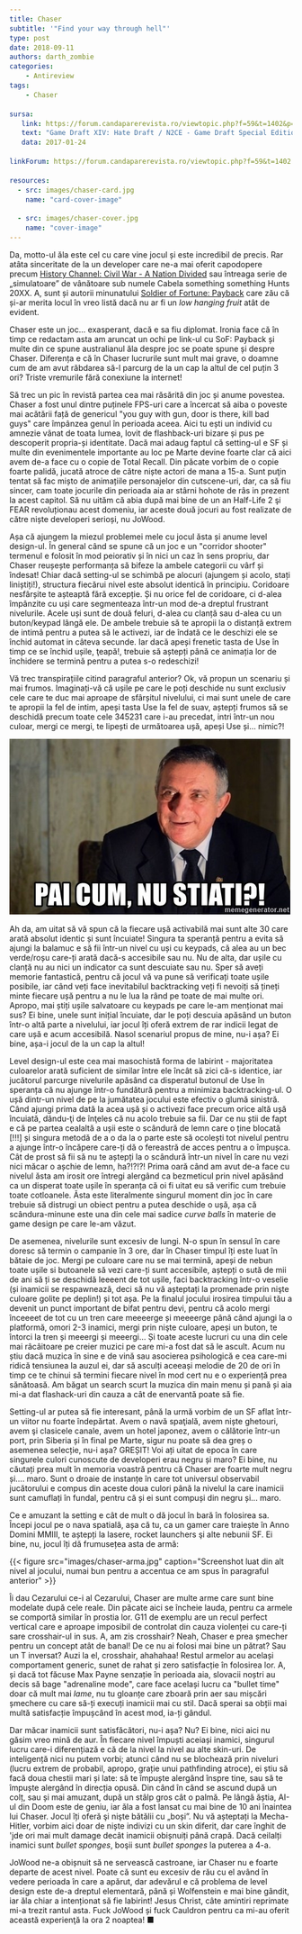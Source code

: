 ```yaml
---
title: Chaser
subtitle: '"Find your way through hell"'
type: post
date: 2018-09-11
authors: darth_zombie
categories:
    - Antireview
tags:
    - Chaser

sursa:
   link: https://forum.candaparerevista.ro/viewtopic.php?f=59&t=1402&p=60716#p60716
   text: "Game Draft XIV: Hate Draft / N2CE - Game Draft Special Edition"
   data: 2017-01-24
 
linkForum: https://forum.candaparerevista.ro/viewtopic.php?f=59&t=1402

resources:
  - src: images/chaser-card.jpg
    name: "card-cover-image"

  - src: images/chaser-cover.jpg
    name: "cover-image"
---
```

Da, motto-ul ăla este cel cu care vine jocul și este incredibil de precis. Rar atâta sinceritate de la un developer care ne-a mai oferit capodopere precum [History Channel: Civil War - A Nation Divided](https://www.youtube.com/watch?v=xWYdJQGiDFQ) sau întreaga serie de „simulatoare” de vânătoare sub numele Cabela something something Hunts 20XX. A, sunt și autorii minunatului [Soldier of Fortune: Payback](https://www.youtube.com/watch?v=JJ5hDW6RsPc) care zău că și-ar merita locul în vreo listă dacă nu ar fi un _low hanging fruit_ atât de evident.

Chaser este un joc... exasperant, dacă e sa fiu diplomat. Ironia face că în timp ce redactam asta am aruncat un ochi pe link-ul cu SoF: Payback și multe din ce spune australianul ăla despre joc se poate spune și despre Chaser. Diferența e că în Chaser lucrurile sunt mult mai grave, o doamne cum de am avut răbdarea să-l parcurg de la un cap la altul de cel puțin 3 ori? Triste vremurile fără conexiune la internet!

Să trec un pic în revistă partea cea mai răsărită din joc și anume povestea. Chaser a fost unul dintre puținele FPS-uri care a încercat să aiba o poveste mai acătării față de genericul "you guy with gun, door is there, kill bad guys" care împânzea genul în perioada aceea. Aici tu ești un individ cu amnezie vânat de toata lumea, lovit de flashback-uri bizare și pus pe descoperit propria-și identitate. Dacă mai adaug faptul că setting-ul e SF și multe din evenimentele importante au loc pe Marte devine foarte clar că aici avem de-a face cu o copie de Total Recall. Din păcate vorbim de o copie foarte palidă, jucată atroce de către niște actori de mana a 15-a. Sunt puţin tentat să fac mișto de animațiile personajelor din cutscene-uri, dar, ca să fiu sincer, cam toate jocurile din perioada aia ar stârni hohote de râs in prezent la acest capitol. Să nu uităm că abia după mai bine de un an Half-Life 2 şi FEAR revoluționau acest domeniu, iar aceste două jocuri au fost realizate de către niște developeri serioși, nu JoWood.

Așa că ajungem la miezul problemei mele cu jocul ăsta și anume level design-ul. În general când se spune că un joc e un "corridor shooter" termenul e folosit în mod peiorativ și în nici un caz în sens propriu, dar Chaser reușește performanța să bifeze la ambele categorii cu vârf și îndesat! Chiar dacă setting-ul se schimbă pe alocuri (ajungem și acolo, stați liniștiți!), structura fiecărui nivel este absolut identică în principiu. Coridoare nesfârșite te așteaptă fără excepție. Și nu orice fel de coridoare, ci d-alea împânzite cu uși care segmenteaza într-un mod de-a dreptul frustrant nivelurile. Acele uși sunt de două feluri, d-alea cu clanță sau d-alea cu un buton/keypad lângă ele. De ambele trebuie să te apropii la o distanță extrem de intimă pentru a putea să le activezi, iar de îndată ce le deschizi ele se închid automat in câteva secunde. Iar dacă apeși frenetic tasta de Use în timp ce se închid ușile, ţeapă!, trebuie să aștepți până ce animația lor de închidere se termină pentru a putea s-o redeschizi!

Vă trec transpirațiile citind paragraful anterior? Ok, vă propun un scenariu și mai frumos. Imaginați-vă că ușile pe care le poți deschide nu sunt exclusiv cele care te duc mai aproape de sfârșitul nivelului, ci mai sunt unele de care te apropii la fel de intim, apeși tasta Use la fel de suav, aștepți frumos să se deschidă precum toate cele 345231 care i-au precedat, intri într-un nou culoar, mergi ce mergi, te lipești de următoarea ușă, apeși Use și... nimic?!

![](images/chaser-mema.jpg)

Ah da, am uitat să vă spun că la fiecare ușă activabilă mai sunt alte 30 care arată absolut identic și sunt încuiate! Singura ta speranță pentru a evita să ajungi la balamuc e să fii într-un nivel cu uși cu keypads, că alea au un bec verde/roșu care-ți arată dacă-s accesibile sau nu. Nu de alta, dar ușile cu clanță nu au nici un indicator ca sunt descuiate sau nu. Sper să aveți memorie fantastică, pentru că jocul vă va pune să verificați toate ușile posibile, iar când veți face inevitabilul backtracking veți fi nevoiți să țineți minte fiecare ușă pentru a nu le lua la rând pe toate de mai multe ori. Apropo, mai știți ușile salvatoare cu keypads pe care le-am menționat mai sus? Ei bine, unele sunt inițial încuiate, dar le poți descuia apăsând un buton într-o altă parte a nivelului, iar jocul îți oferă extrem de rar indicii legat de care ușă e acum accesibilă. Nasol scenariul propus de mine, nu-i așa? Ei bine, așa-i jocul de la un cap la altul!

Level design-ul este cea mai masochistă forma de labirint - majoritatea culoarelor arată suficient de similar între ele încât să zici că-s identice, iar jucătorul parcurge nivelurile apăsând ca disperatul butonul de Use în speranța că nu ajunge într-o fundătură pentru a minimiza backtracking-ul. O ușă dintr-un nivel de pe la jumătatea jocului este efectiv o glumă sinistră. Când ajungi prima dată la acea ușă și o activezi face precum orice altă ușă încuiată, dându-ţi de înţeles că nu acolo trebuie sa fii. Dar ce nu știi de fapt e că pe partea cealaltă a ușii este o scândură de lemn care o ține blocată [!!!] și singura metodă de a o da la o parte este să ocolești tot nivelul pentru a ajunge într-o încăpere care-ți dă o fereastră de acces pentru a o împușca. Cât de prost să fii să nu te aștepți la o scândură într-un nivel în care nu vezi nici măcar o așchie de lemn, ha?!?!?! Prima oară când am avut de-a face cu nivelul ăsta am irosit ore întregi alergând ca bezmeticul prin nivel apăsând ca un disperat toate ușile în speranța că oi fi uitat eu să verific cum trebuie toate cotloanele. Ăsta este literalmente singurul moment din joc în care trebuie să distrugi un obiect pentru a putea deschide o ușă, așa că scândura-minune este una din cele mai sadice _curve balls_ în materie de game design pe care le-am văzut.

De asemenea, nivelurile sunt excesiv de lungi. N-o spun în sensul în care doresc să termin o campanie în 3 ore, dar în Chaser timpul îți este luat în bătaie de joc. Mergi pe culoare care nu se mai termină, apeși de nebun toate ușile si butoanele să vezi care-ți sunt accesibile, aștepți o sută de mii de ani să ți se deschidă leeeent de tot ușile, faci backtracking într-o veselie (și inamicii se respawnează, deci să nu vă așteptați la promenade prin nişte culoare golite pe deplin!) și tot așa. Pe la finalul jocului irosirea timpului tău a devenit un punct important de bifat pentru devi, pentru că acolo mergi înceeeet de tot cu un tren care meeeerge și meeeerge până când ajungi la o platformă, omori 2-3 inamici, mergi prin nişte culoare, apeși un buton, te întorci la tren și meeergi și meeergi... Și toate aceste lucruri cu una din cele mai râcâitoare pe creier muzici pe care mi-a fost dat să le ascult. Acum nu știu dacă muzica în sine e de vină sau asocierea psihologică e cea care-mi ridică tensiunea la auzul ei, dar să asculți aceeași melodie de 20 de ori în timp ce te chinui să termini fiecare nivel în mod cert nu e o experiență prea sănătoasă. Am băgat un search scurt la muzica din main menu și pană și aia mi-a dat flashack-uri din cauza a cât de enervantă poate să fie.

Setting-ul ar putea să fie interesant, până la urmă vorbim de un SF aflat într-un viitor nu foarte îndepărtat. Avem o navă spaţială, avem niște ghetouri, avem şi clasicele canale, avem un hotel japonez, avem o călătorie într-un port, prin Siberia și în final pe Marte, sigur nu poate să dea greș o asemenea selecție, nu-i așa? GREȘIT! Voi ați uitat de epoca în care singurele culori cunoscute de developeri erau negru și maro? Ei bine, nu căutați prea mult în memoria voastră pentru că Chaser are foarte mult negru și.... maro. Sunt o droaie de instanțe în care tot universul observabil jucătorului e compus din aceste doua culori până la nivelul la care inamicii sunt camuflați în fundal, pentru că și ei sunt compuși din negru și... maro.

Ce e amuzant la setting e cât de mult o dă jocul în bară în folosirea sa. Începi jocul pe o nava spatială, așa că tu, ca un gamer care traiește în Anno Domini MMIII, te aștepți la lasere, rocket launchers şi alte nebunii SF. Ei bine, nu, jocul îți dă frumusețea asta de armă:

{{< figure  src="images/chaser-arma.jpg" caption="Screenshot luat din alt nivel al jocului, numai bun pentru a accentua ce am spus în paragraful anterior" >}}

Îi dau Cezarului ce-i al Cezarului, Chaser are multe arme care sunt bine modelate după cele reale. Din păcate aici se încheie lauda, pentru ca armele se comportă similar în prostia lor. G11 de exemplu are un recul perfect vertical care e aproape imposibil de controlat din cauza violenței cu care-ți sare crosshair-ul in sus. A, am zis crosshair? Neah, Chaser e prea șmecher pentru un concept atât de banal! De ce nu ai folosi mai bine un pătrat? Sau un T inversat? Auzi la el, crosshair, ahahahaa! Restul armelor au același comportament generic, sunet de rahat și zero satisfacție în folosirea lor. A, și dacă tot făcuse Max Payne senzație în perioada aia, slovacii noștri au decis să bage "adrenaline mode", care face același lucru ca "bullet time" doar că mult mai _lame_, nu tu gloanțe care zboară prin aer sau mișcări șmechere cu care să-ți execuți inamicii mai cu stil. Dacă sperai sa obții mai multă satisfacție împușcând în acest mod, ia-ți gândul.

Dar măcar inamicii sunt satisfăcători, nu-i așa? Nu? Ei bine, nici aici nu găsim vreo mină de aur. În fiecare nivel împuști aceiași inamici, singurul lucru care-i diferențiază e că de la nivel la nivel au alte skin-uri. De inteligență nici nu putem vorbi; atunci când nu se blochează prin niveluri (lucru extrem de probabil, apropo, grație unui pathfinding atroce), ei știu să facă doua chestii mari și late: să te împuște alergând înspre tine, sau să te împuște alergând în direcția opusă. Din când în când se ascund după un colț, sau și mai amuzant, după un stâlp gros cât o palmă. Pe lângă ăștia, AI-ul din Doom este de geniu, iar ăla a fost lansat cu mai bine de 10 ani înaintea lui Chaser. Jocul îți oferă şi nişte bătălii cu „boși”. Nu vă așteptați la Mecha-Hitler, vorbim aici doar de niște indivizi cu un skin diferit, dar care înghit de 'jde ori mai mult damage decât inamicii obișnuiți până crapă. Dacă ceilalți inamici sunt _bullet sponges_, boşii sunt _bullet sponges_ la puterea a 4-a.

JoWood ne-a obișnuit să ne servească castroane, iar Chaser nu e foarte departe de acest nivel. Poate că sunt eu excesiv de rău cu el având în vedere perioada în care a apărut, dar adevărul e că problema de level design este de-a dreptul elementară, până și Wolfenstein e mai bine gândit, iar ăla chiar a intenționat să fie labirint! Jesus Christ, câte amintiri reprimate mi-a trezit rantul asta. Fuck JoWood și fuck Cauldron pentru ca mi-au oferit această experienţă la ora 2 noaptea! ■